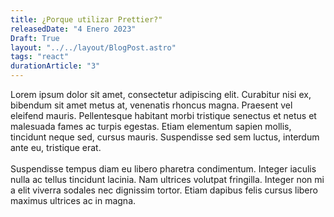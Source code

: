 ```yaml
---
title: ¿Porque utilizar Prettier?"
releasedDate: "4 Enero 2023"
Draft: True
layout: "../../layout/BlogPost.astro"
tags: "react"
durationArticle: "3"
---
```

Lorem ipsum dolor sit amet, consectetur adipiscing elit. Curabitur nisi ex, bibendum sit amet metus at, venenatis rhoncus magna. Praesent vel eleifend mauris. Pellentesque habitant morbi tristique senectus et netus et malesuada fames ac turpis egestas. Etiam elementum sapien mollis, tincidunt neque sed, cursus mauris. Suspendisse sed sem luctus, interdum ante eu, tristique erat. 
\
\
Suspendisse tempus diam eu libero pharetra condimentum. Integer iaculis nulla ac tellus tincidunt lacinia. Nam ultrices volutpat fringilla. Integer non mi a elit viverra sodales nec dignissim tortor. Etiam dapibus felis cursus libero maximus ultrices ac in magna.